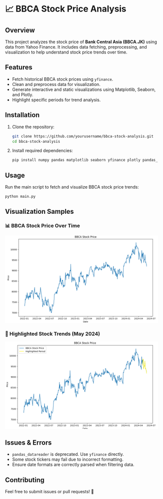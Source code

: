 # 📈 BBCA Stock Price Analysis  

## Overview  
This project analyzes the stock price of **Bank Central Asia (BBCA.JK)** using data from Yahoo Finance. It includes data fetching, preprocessing, and visualization to help understand stock price trends over time.  

## Features  
- Fetch historical BBCA stock prices using `yfinance`.  
- Clean and preprocess data for visualization.  
- Generate interactive and static visualizations using Matplotlib, Seaborn, and Plotly.  
- Highlight specific periods for trend analysis.  

## Installation  
1. Clone the repository:  
   ```bash
   git clone https://github.com/yourusername/bbca-stock-analysis.git  
   cd bbca-stock-analysis  
   ```  
2. Install required dependencies:  
   ```bash
   pip install numpy pandas matplotlib seaborn yfinance plotly pandas_datareader  
   ```  

## Usage  
Run the main script to fetch and visualize BBCA stock price trends:  
```bash
python main.py  
```  

## Visualization Samples  
### 📊 BBCA Stock Price Over Time  
![Example Chart](images/chart.png)  

### 📌 Highlighted Stock Trends (May 2024)  
![Example Highlight](images/highlight.png)  

## Issues & Errors  
- `pandas_datareader` is deprecated. Use `yfinance` directly.  
- Some stock tickers may fail due to incorrect formatting.  
- Ensure date formats are correctly parsed when filtering data.  

## Contributing  
Feel free to submit issues or pull requests! 🚀  

